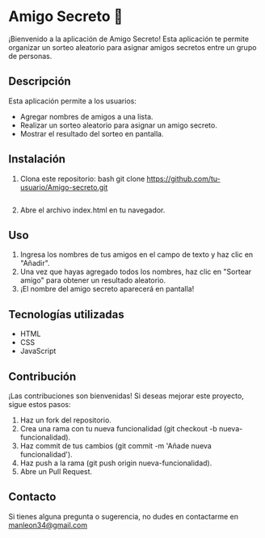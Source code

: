 # Amigo Secreto 🎁

¡Bienvenido a la aplicación de Amigo Secreto! Esta aplicación te permite organizar un sorteo aleatorio para asignar amigos secretos entre un grupo de personas.

## Descripción

Esta aplicación permite a los usuarios:
- Agregar nombres de amigos a una lista.
- Realizar un sorteo aleatorio para asignar un amigo secreto.
- Mostrar el resultado del sorteo en pantalla.


## Instalación

1. Clona este repositorio:
   bash
   git clone https://github.com/tu-usuario/Amigo-secreto.git
   ```
2. Abre el archivo index.html en tu navegador.

## Uso

1. Ingresa los nombres de tus amigos en el campo de texto y haz clic en "Añadir".
2. Una vez que hayas agregado todos los nombres, haz clic en "Sortear amigo" para obtener un resultado aleatorio.
3. ¡El nombre del amigo secreto aparecerá en pantalla!

## Tecnologías utilizadas

- HTML
- CSS
- JavaScript

## Contribución

¡Las contribuciones son bienvenidas! Si deseas mejorar este proyecto, sigue estos pasos:

1. Haz un fork del repositorio.
2. Crea una rama con tu nueva funcionalidad (git checkout -b nueva-funcionalidad).
3. Haz commit de tus cambios (git commit -m 'Añade nueva funcionalidad').
4. Haz push a la rama (git push origin nueva-funcionalidad).
5. Abre un Pull Request.

## Contacto

Si tienes alguna pregunta o sugerencia, no dudes en contactarme en manleon34@gmail.com